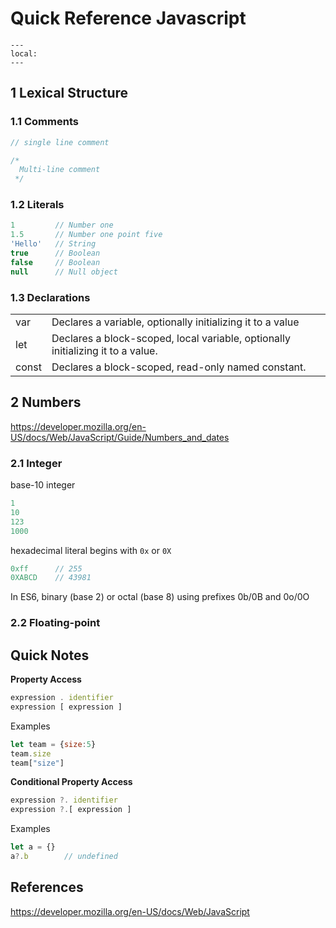 # Quick Reference Javascript

```{contents}
---
local:
---
```

## 1 Lexical Structure

### 1.1 Comments

```javascript
// single line comment

/*
  Multi-line comment
 */
```

### 1.2 Literals

```javascript
1         // Number one
1.5       // Number one point five
'Hello'   // String
true      // Boolean
false     // Boolean
null      // Null object
```

### 1.3 Declarations

|       |                                                                                 |
|-------|---------------------------------------------------------------------------------|
| var   | Declares a variable, optionally initializing it to a value                      |
| let   | Declares a block-scoped, local variable, optionally initializing it to a value. |
| const | Declares a block-scoped, read-only named constant.                              |

## 2 Numbers
https://developer.mozilla.org/en-US/docs/Web/JavaScript/Guide/Numbers_and_dates

### 2.1 Integer

base-10 integer
```javascript
1
10
123
1000
```

hexadecimal literal begins with `0x` or `0X`
```javascript
0xff      // 255
0XABCD    // 43981
```

In ES6, binary (base 2) or octal (base 8) using prefixes 0b/0B and 0o/0O

### 2.2 Floating-point


## Quick Notes

**Property Access** 

```javascript
expression . identifier
expression [ expression ]
```

Examples

```javascript
let team = {size:5}
team.size
team["size"]

```

**Conditional Property Access**

```javascript
expression ?. identifier
expression ?.[ expression ]
```

Examples

```javascript
let a = {}
a?.b        // undefined
```


## References

https://developer.mozilla.org/en-US/docs/Web/JavaScript

